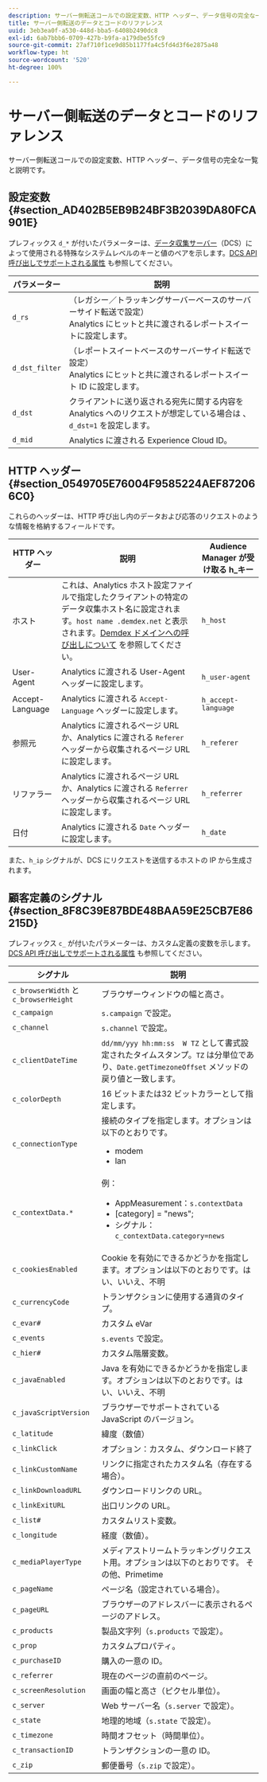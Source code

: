 ```yaml
---
description: サーバー側転送コールでの設定変数、HTTP ヘッダー、データ信号の完全な一覧と説明です。
title: サーバー側転送のデータとコードのリファレンス
uuid: 3eb3ea0f-a530-448d-bba5-6408b2490dc8
exl-id: 6ab7bbb6-0709-427b-b9fa-a179dbe55fc9
source-git-commit: 27af710f1ce9d85b1177fa4c5fd4d3f6e2875a48
workflow-type: ht
source-wordcount: '520'
ht-degree: 100%

---
```


# サーバー側転送のデータとコードのリファレンス

サーバー側転送コールでの設定変数、HTTP ヘッダー、データ信号の完全な一覧と説明です。

## 設定変数 {#section_AD402B5EB9B24BF3B2039DA80FCA901E}

プレフィックス `d_*` が付いたパラメーターは、[データ収集サーバー](https://experienceleague.adobe.com/docs/audience-manager/user-guide/reference/system-components/components-data-collection.html?lang=ja)（DCS）によって使用される特殊なシステムレベルのキーと値のペアを示します。[DCS API 呼び出しでサポートされる属性](https://experienceleague.adobe.com/docs/audience-manager/user-guide/api-and-sdk-code/dcs/dcs-api-reference/dcs-keys.html?lang=ja) も参照してください。

| パラメーター | 説明 |
|--- |--- |
| `d_rs` | （レガシー／トラッキングサーバーベースのサーバーサイド転送で設定） <br>Analytics にヒットと共に渡されるレポートスイートに設定します。 |
| `d_dst_filter` | （レポートスイートベースのサーバーサイド転送で設定）<br>Analytics にヒットと共に渡されるレポートスイート ID に設定します。 |
| `d_dst` | クライアントに送り返される宛先に関する内容を Analytics へのリクエストが想定している場合は 、<br> `d_dst=1` を設定します。 |
| `d_mid` | Analytics に渡される Experience Cloud ID。 |

## HTTP ヘッダー {#section_0549705E76004F9585224AEF872066C0}

これらのヘッダーは、HTTP 呼び出し内のデータおよび応答のリクエストのような情報を格納するフィールドです。

| HTTP ヘッダー | 説明 | Audience Manager が受け取る h_キー |
| --- | --- | --- |
| ホスト | これは、Analytics ホスト設定ファイルで指定したクライアントの特定のデータ収集ホスト名に設定されます。`host name .demdex.net` と表示されます。[Demdex ドメインへの呼び出しについて](https://experienceleague.adobe.com/docs/audience-manager/user-guide/reference/demdex-calls.html?lang=ja) を参照してください。 | `h_host` |
| User-Agent | Analytics に渡される User-Agent ヘッダーに設定します。 | `h_user-agent` |
| Accept-Language | Analytics に渡される `Accept-Language` ヘッダーに設定します。 | `h_accept-language` |
| 参照元 | Analytics に渡されるページ URL か、Analytics に渡される `Referer` ヘッダーから収集されるページ URL に設定します。 | `h_referer` |
| リファラー | Analytics に渡されるページ URL か、Analytics に渡される `Referrer` ヘッダーから収集されるページ URL に設定します。 | `h_referrer` |
| 日付 | Analytics に渡される `Date` ヘッダーに設定します。 | `h_date` |

また、`h_ip` シグナルが、DCS にリクエストを送信するホストの IP から生成されます。

## 顧客定義のシグナル {#section_8F8C39E87BDE48BAA59E25CB7E86215D}

プレフィックス `c_` が付いたパラメーターは、カスタム定義の変数を示します。[DCS API 呼び出しでサポートされる属性](https://experienceleague.adobe.com/docs/audience-manager/user-guide/api-and-sdk-code/dcs/dcs-api-reference/dcs-keys.html?lang=ja) も参照してください。

| シグナル | 説明 |
| --- |--- |
| `c_browserWidth` と `c_browserHeight` | ブラウザーウィンドウの幅と高さ。 |
| `c_campaign` | `s.campaign` で設定。 |
| `c_channel` | `s.channel` で設定。 |
| `c_clientDateTime` | `dd/mm/yyy hh:mm:ss  W TZ` として書式設定されたタイムスタンプ。`TZ` は分単位であり、`Date.getTimezoneOffset` メソッドの戻り値と一致します。 |
| `c_colorDepth` | 16 ビットまたは32 ビットカラーとして指定します。 |
| `c_connectionType` | 接続のタイプを指定します。オプションは以下のとおりです。<ul><li>modem</li><li>lan</li></ul> |
| `c_contextData.*` | 例：<ul><li>AppMeasurement：`s.contextData`</li><li>[category] = &quot;news&quot;;</li><li>シグナル：`c_contextData.category=news`</li></ul> |
| `c_cookiesEnabled` | Cookie を有効にできるかどうかを指定します。オプションは以下のとおりです。はい、いいえ、不明 |
| `c_currencyCode` | トランザクションに使用する通貨のタイプ。 |
| `c_evar#` | カスタム eVar |
| `c_events` | `s.events` で設定。 |
| `c_hier#` | カスタム階層変数。 |
| `c_javaEnabled` | Java を有効にできるかどうかを指定します。オプションは以下のとおりです。はい、いいえ、不明 |
| `c_javaScriptVersion` | ブラウザーでサポートされている JavaScript のバージョン。 |
| `c_latitude` | 緯度（数値） |
| `c_linkClick` | オプション：カスタム、ダウンロード終了 |
| `c_linkCustomName` | リンクに指定されたカスタム名（存在する場合）。 |
| `c_linkDownloadURL` | ダウンロードリンクの URL。 |
| `c_linkExitURL` | 出口リンクの URL。 |
| `c_list#` | カスタムリスト変数。 |
| `c_longitude` | 経度（数値）。 |
| `c_mediaPlayerType` | メディアストリームトラッキングリクエスト用。オプションは以下のとおりです。        その他、Primetime |
| `c_pageName` | ページ名（設定されている場合）。 |
| `c_pageURL` | ブラウザーのアドレスバーに表示されるページのアドレス。 |
| `c_products` | 製品文字列（`s.products` で設定）。 |
| `c_prop` | カスタムプロパティ。 |
| `c_purchaseID` | 購入の一意の ID。 |
| `c_referrer` | 現在のページの直前のページ。 |
| `c_screenResolution` | 画面の幅と高さ（ピクセル単位）。 |
| `c_server` | Web サーバー名（`s.server` で設定）。 |
| `c_state` | 地理的地域（`s.state` で設定）。 |
| `c_timezone` | 時間オフセット（時間単位）。 |
| `c_transactionID` | トランザクションの一意の ID。 |
| `c_zip` | 郵便番号（`s.zip` で設定）。 |
